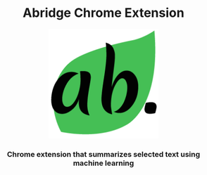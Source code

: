 <h1 align="center">Abridge Chrome Extension</h1>
<p align="center">
  <img width="250" height="250" src="/images/abridge256.png">
  <h3 align="center">Chrome extension that summarizes selected text using machine learning</h3>
</p>
<br>
